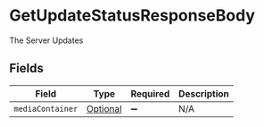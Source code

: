 # GetUpdateStatusResponseBody

The Server Updates


## Fields

| Field                                                                                               | Type                                                                                                | Required                                                                                            | Description                                                                                         |
| --------------------------------------------------------------------------------------------------- | --------------------------------------------------------------------------------------------------- | --------------------------------------------------------------------------------------------------- | --------------------------------------------------------------------------------------------------- |
| `mediaContainer`                                                                                    | [Optional<GetUpdateStatusMediaContainer>](../../models/operations/GetUpdateStatusMediaContainer.md) | :heavy_minus_sign:                                                                                  | N/A                                                                                                 |